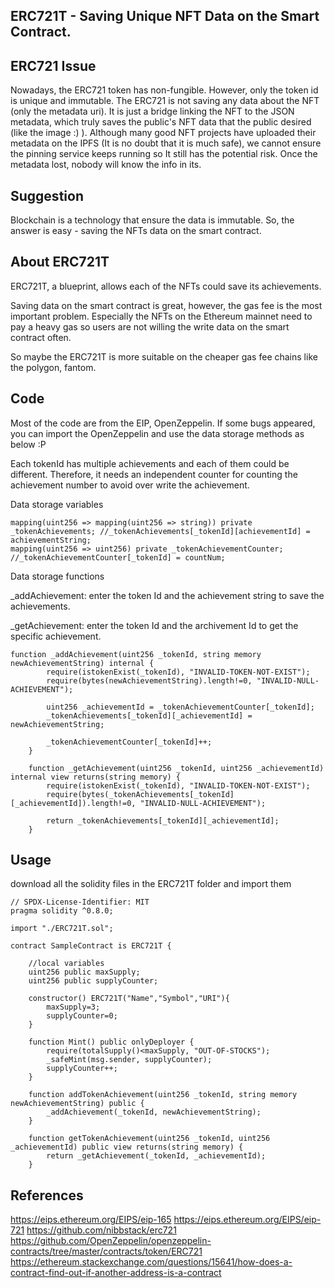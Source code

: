 ## ERC721T - Saving Unique NFT Data on the Smart Contract.

## ERC721 Issue
Nowadays, the ERC721 token has non-fungible. However, only the token id is unique and immutable. The ERC721 is not saving any data about the NFT (only the metadata uri). It is just a bridge linking the NFT to the JSON metadata, which truly saves the public's NFT data that the public desired (like the image :) ). Although many good NFT projects have uploaded their metadata on the IPFS (It is no doubt that it is much safe), we cannot ensure the pinning service keeps running so It still has the potential risk. Once the metadata lost, nobody will know the info in its.

## Suggestion
Blockchain is a technology that ensure the data is immutable. So, the answer is easy - saving the NFTs data on the smart contract.

## About ERC721T
ERC721T, a blueprint, allows each of the NFTs could save its achievements.

Saving data on the smart contract is great, however, the gas fee is the most important problem. Especially the NFTs on the Ethereum mainnet need to pay a heavy gas so users are not willing the write data on the smart contract often.

So maybe the ERC721T is more suitable on the cheaper gas fee chains like the polygon, fantom.

## Code
Most of the code are from the EIP, OpenZeppelin. If some bugs appeared, you can import the OpenZeppelin and use the data storage methods as below :P

Each tokenId has multiple achievements and each of them could be different. Therefore, it needs an independent counter for counting the achievement number to avoid over write the achievement.

Data storage variables
```solidity
mapping(uint256 => mapping(uint256 => string)) private _tokenAchievements; //_tokenAchievements[_tokenId][achievementId] = achievementString;
mapping(uint256 => uint256) private _tokenAchievementCounter; //_tokenAchievementCounter[_tokenId] = countNum;
```

Data storage functions

_addAchievement: enter the token Id and the achievement string to save the achievements.

_getAchievement: enter the token Id and the archivement Id to get the specific achievement.

```solidity
function _addAchievement(uint256 _tokenId, string memory newAchievementString) internal {
        require(istokenExist(_tokenId), "INVALID-TOKEN-NOT-EXIST");
        require(bytes(newAchievementString).length!=0, "INVALID-NULL-ACHIEVEMENT");

        uint256 _achievementId = _tokenAchievementCounter[_tokenId];
        _tokenAchievements[_tokenId][_achievementId] = newAchievementString;

        _tokenAchievementCounter[_tokenId]++;
    }

    function _getAchievement(uint256 _tokenId, uint256 _achievementId) internal view returns(string memory) {
        require(istokenExist(_tokenId), "INVALID-TOKEN-NOT-EXIST");
        require(bytes(_tokenAchievements[_tokenId][_achievementId]).length!=0, "INVALID-NULL-ACHIEVEMENT");

        return _tokenAchievements[_tokenId][_achievementId];
    } 
```

## Usage
download all the solidity files in the ERC721T folder and import them

```solidity
// SPDX-License-Identifier: MIT
pragma solidity ^0.8.0;

import "./ERC721T.sol";

contract SampleContract is ERC721T {

    //local variables
    uint256 public maxSupply;
    uint256 public supplyCounter;

    constructor() ERC721T("Name","Symbol","URI"){
        maxSupply=3;
        supplyCounter=0;
    }

    function Mint() public onlyDeployer {
        require(totalSupply()<maxSupply, "OUT-OF-STOCKS");
        _safeMint(msg.sender, supplyCounter);
        supplyCounter++;
    }

    function addTokenAchievement(uint256 _tokenId, string memory newAchievementString) public {
        _addAchievement(_tokenId, newAchievementString);
    }

    function getTokenAchievement(uint256 _tokenId, uint256 _achievementId) public view returns(string memory) {
        return _getAchievement(_tokenId, _achievementId);
    }
```

## References
https://eips.ethereum.org/EIPS/eip-165
https://eips.ethereum.org/EIPS/eip-721
https://github.com/nibbstack/erc721
https://github.com/OpenZeppelin/openzeppelin-contracts/tree/master/contracts/token/ERC721
https://ethereum.stackexchange.com/questions/15641/how-does-a-contract-find-out-if-another-address-is-a-contract
